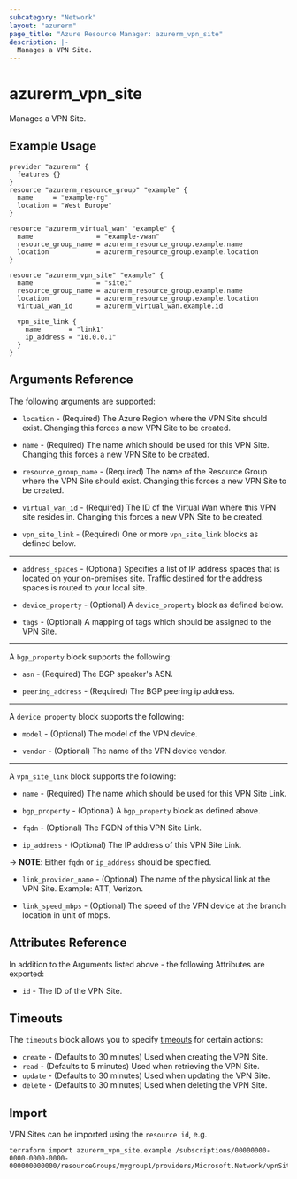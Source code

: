 ```yaml
---
subcategory: "Network"
layout: "azurerm"
page_title: "Azure Resource Manager: azurerm_vpn_site"
description: |-
  Manages a VPN Site.
---
```


# azurerm_vpn_site

Manages a VPN Site.

## Example Usage

```hcl
provider "azurerm" {
  features {}
}
resource "azurerm_resource_group" "example" {
  name     = "example-rg"
  location = "West Europe"
}

resource "azurerm_virtual_wan" "example" {
  name                = "example-vwan"
  resource_group_name = azurerm_resource_group.example.name
  location            = azurerm_resource_group.example.location
}

resource "azurerm_vpn_site" "example" {
  name                = "site1"
  resource_group_name = azurerm_resource_group.example.name
  location            = azurerm_resource_group.example.location
  virtual_wan_id      = azurerm_virtual_wan.example.id

  vpn_site_link {
    name       = "link1"
    ip_address = "10.0.0.1"
  }
}
```

## Arguments Reference

The following arguments are supported:

* `location` - (Required) The Azure Region where the VPN Site should exist. Changing this forces a new VPN Site to be created.

* `name` - (Required) The name which should be used for this VPN Site. Changing this forces a new VPN Site to be created.

* `resource_group_name` - (Required) The name of the Resource Group where the VPN Site should exist. Changing this forces a new VPN Site to be created.

* `virtual_wan_id` - (Required) The ID of the Virtual Wan where this VPN site resides in. Changing this forces a new VPN Site to be created.

* `vpn_site_link` - (Required) One or more `vpn_site_link` blocks as defined below.

---

* `address_spaces` - (Optional) Specifies a list of IP address spaces that is located on your on-premises site. Traffic destined for the address spaces is routed to your local site.

* `device_property` - (Optional) A `device_property` block as defined below.

* `tags` - (Optional) A mapping of tags which should be assigned to the VPN Site.

---

A `bgp_property` block supports the following:

* `asn` - (Required) The BGP speaker's ASN.

* `peering_address` - (Required) The BGP peering ip address. 

---

A `device_property` block supports the following:

* `model` - (Optional) The model of the VPN device.

* `vendor` - (Optional) The name of the VPN device vendor.
                        
---

A `vpn_site_link` block supports the following:

* `name` - (Required) The name which should be used for this VPN Site Link.

* `bgp_property` - (Optional) A `bgp_property` block as defined above.

* `fqdn` - (Optional) The FQDN of this VPN Site Link.

* `ip_address` - (Optional) The IP address of this VPN Site Link.

-> **NOTE**: Either `fqdn` or `ip_address` should be specified.

* `link_provider_name` - (Optional) The name of the physical link at the VPN Site. Example: ATT, Verizon.

* `link_speed_mbps` - (Optional) The speed of the VPN device at the branch location in unit of mbps.

## Attributes Reference

In addition to the Arguments listed above - the following Attributes are exported: 

* `id` - The ID of the VPN Site.

## Timeouts

The `timeouts` block allows you to specify [timeouts](https://www.terraform.io/docs/configuration/resources.html#timeouts) for certain actions:

* `create` - (Defaults to 30 minutes) Used when creating the VPN Site.
* `read` - (Defaults to 5 minutes) Used when retrieving the VPN Site.
* `update` - (Defaults to 30 minutes) Used when updating the VPN Site.
* `delete` - (Defaults to 30 minutes) Used when deleting the VPN Site.

## Import

VPN Sites can be imported using the `resource id`, e.g.

```shell
terraform import azurerm_vpn_site.example /subscriptions/00000000-0000-0000-0000-000000000000/resourceGroups/mygroup1/providers/Microsoft.Network/vpnSites/site1
```
